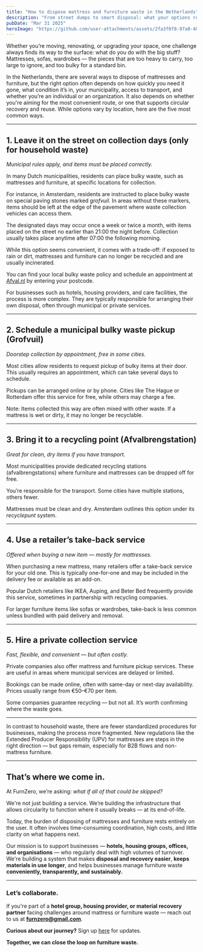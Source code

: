 ```yaml
---
title: "How to dispose mattress and furniture waste in the Netherlands"
description: "From street dumps to smart disposal: what your options really are in the Netherlands"
pubDate: "Mar 31 2025"
heroImage: "https://github.com/user-attachments/assets/2fa3f0f8-97a0-4813-8a94-2b12a456c9bd"
---
```


Whether you’re moving, renovating, or upgrading your space, one challenge always finds its way to the surface: what do you do with the big stuff? Mattresses, sofas, wardrobes — the pieces that are too heavy to carry, too large to ignore, and too bulky for a standard bin.

In the Netherlands, there are several ways to dispose of mattresses and furniture, but the right option often depends on how quickly you need it gone, what condition it’s in, your municipality, access to transport, and whether you’re an individual or an organization. It also depends on whether you're aiming for the most convenient route, or one that supports circular recovery and reuse. While options vary by location, here are the five most common ways.

---

## **1. Leave it on the street on collection days (only for household waste)**

_Municipal rules apply, and items must be placed correctly._

In many Dutch municipalities, residents can place bulky waste, such as mattresses and furniture, at specific locations for collection.

For instance, in Amsterdam, residents are instructed to place bulky waste on special paving stones marked _grofvuil_. In areas without these markers, items should be left at the edge of the pavement where waste collection vehicles can access them.

The designated days may occur once a week or twice a month, with items placed on the street no earlier than 21:00 the night before. Collection usually takes place anytime after 07:00 the following morning.

While this option seems convenient, it comes with a trade-off: if exposed to rain or dirt, mattresses and furniture can no longer be recycled and are usually incinerated.

You can find your local bulky waste policy and schedule an appointment at [Afval.nl](https://afval.nl) by entering your postcode.

For businesses such as hotels, housing providers, and care facilities, the process is more complex. They are typically responsible for arranging their own disposal, often through municipal or private services.

---

## **2. Schedule a municipal bulky waste pickup (Grofvuil)**

_Doorstep collection by appointment, free in some cities._

Most cities allow residents to request pickup of bulky items at their door. This usually requires an appointment, which can take several days to schedule.

Pickups can be arranged online or by phone. Cities like The Hague or Rotterdam offer this service for free, while others may charge a fee.

Note: Items collected this way are often mixed with other waste. If a mattress is wet or dirty, it may no longer be recyclable.

---

## **3. Bring it to a recycling point (Afvalbrengstation)**

_Great for clean, dry items if you have transport._

Most municipalities provide dedicated recycling stations (afvalbrengstations) where furniture and mattresses can be dropped off for free.

You’re responsible for the transport. Some cities have multiple stations, others fewer.

Mattresses must be clean and dry. Amsterdam outlines this option under its _recyclepunt_ system.

---

## **4. Use a retailer’s take-back service**

_Offered when buying a new item — mostly for mattresses._

When purchasing a new mattress, many retailers offer a take-back service for your old one. This is typically one-for-one and may be included in the delivery fee or available as an add-on.

Popular Dutch retailers like IKEA, Auping, and Beter Bed frequently provide this service, sometimes in partnership with recycling companies.

For larger furniture items like sofas or wardrobes, take-back is less common unless bundled with paid delivery and removal.

---

## **5. Hire a private collection service**

_Fast, flexible, and convenient — but often costly._

Private companies also offer mattress and furniture pickup services. These are useful in areas where municipal services are delayed or limited.

Bookings can be made online, often with same-day or next-day availability. Prices usually range from €50–€70 per item.

Some companies guarantee recycling — but not all. It’s worth confirming where the waste goes.

---

In contrast to household waste, there are fewer standardized procedures for businesses, making the process more fragmented. New regulations like the Extended Producer Responsibility (UPV) for mattresses are steps in the right direction — but gaps remain, especially for B2B flows and non-mattress furniture.

---

## **That’s where we come in.**

At FurnZero, we’re asking: _what if all of that could be skipped?_

We're not just building a service. We’re building the infrastructure that allows circularity to function where it usually breaks — at its end-of-life.

Today, the burden of disposing of mattresses and furniture rests entirely on the user. It often involves time-consuming coordination, high costs, and little clarity on what happens next.

Our mission is to support businesses — **hotels, housing groups, offices, and organisations** — who regularly deal with high volumes of turnover. We're building a system that makes **disposal and recovery easier**, **keeps materials in use longer**, and helps businesses manage furniture waste **conveniently, transparently, and sustainably.**

---

### **Let’s collaborate.**

If you're part of a **hotel group, housing provider, or material recovery partner** facing challenges around mattress or furniture waste — reach out to us at **furnzero@gmail.com**.

**Curious about our journey?** Sign up [here](https://funzero.com) for updates.

**Together, we can close the loop on furniture waste.**
